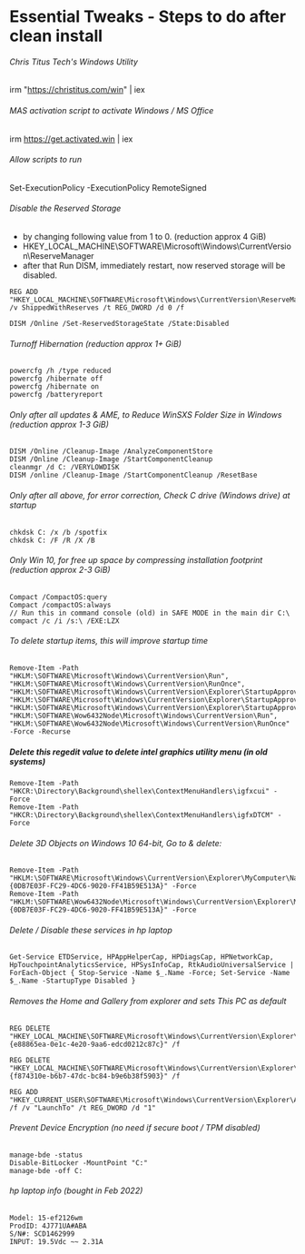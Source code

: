 # Essential Tweaks - Steps to do after clean install

###### Chris Titus Tech's Windows Utility

irm "https://christitus.com/win" | iex

###### MAS activation script to activate Windows / MS Office

irm https://get.activated.win | iex

###### Allow scripts to run

Set-ExecutionPolicy -ExecutionPolicy RemoteSigned

###### Disable the Reserved Storage

- by changing following value from 1 to 0. (reduction approx 4 GiB)
- HKEY_LOCAL_MACHINE\SOFTWARE\Microsoft\Windows\CurrentVersion\ReserveManager
- after that Run DISM, immediately restart, now reserved storage will be disabled.

```
REG ADD "HKEY_LOCAL_MACHINE\SOFTWARE\Microsoft\Windows\CurrentVersion\ReserveManager" /v ShippedWithReserves /t REG_DWORD /d 0 /f

DISM /Online /Set-ReservedStorageState /State:Disabled
```

###### Turnoff Hibernation (reduction approx 1+ GiB)

```
powercfg /h /type reduced
powercfg /hibernate off
powercfg /hibernate on
powercfg /batteryreport
```

###### Only after all updates & AME, to Reduce WinSXS Folder Size in Windows (reduction approx 1-3 GiB)

```
DISM /Online /Cleanup-Image /AnalyzeComponentStore
DISM /Online /Cleanup-Image /StartComponentCleanup
cleanmgr /d C: /VERYLOWDISK
DISM /online /Cleanup-Image /StartComponentCleanup /ResetBase
```

###### Only after all above, for error correction, Check C drive (Windows drive) at startup

```
chkdsk C: /x /b /spotfix
chkdsk C: /F /R /X /B
```

###### Only Win 10, for free up space by compressing installation footprint (reduction approx 2-3 GiB)

```
Compact /CompactOS:query
Compact /compactOS:always
// Run this in command console (old) in SAFE MODE in the main dir C:\
compact /c /i /s:\ /EXE:LZX
```

###### To delete startup items, this will improve startup time

```
Remove-Item -Path "HKLM:\SOFTWARE\Microsoft\Windows\CurrentVersion\Run", "HKLM:\SOFTWARE\Microsoft\Windows\CurrentVersion\RunOnce", "HKLM:\SOFTWARE\Microsoft\Windows\CurrentVersion\Explorer\StartupApproved\Run", "HKLM:\SOFTWARE\Microsoft\Windows\CurrentVersion\Explorer\StartupApproved\Run32", "HKLM:\SOFTWARE\Microsoft\Windows\CurrentVersion\Explorer\StartupApproved\StartupFolder", "HKLM:\SOFTWARE\Wow6432Node\Microsoft\Windows\CurrentVersion\Run", "HKLM:\SOFTWARE\Wow6432Node\Microsoft\Windows\CurrentVersion\RunOnce" -Force -Recurse
```

##### Delete this regedit value to delete intel graphics utility menu (in old systems)

```
Remove-Item -Path "HKCR:\Directory\Background\shellex\ContextMenuHandlers\igfxcui" -Force
Remove-Item -Path "HKCR:\Directory\Background\shellex\ContextMenuHandlers\igfxDTCM" -Force
```

###### Delete 3D Objects on Windows 10 64-bit, Go to & delete:

```
Remove-Item -Path "HKLM:\SOFTWARE\Microsoft\Windows\CurrentVersion\Explorer\MyComputer\NameSpace\{0DB7E03F-FC29-4DC6-9020-FF41B59E513A}" -Force
Remove-Item -Path "HKLM:\SOFTWARE\Wow6432Node\Microsoft\Windows\CurrentVersion\Explorer\MyComputer\NameSpace\{0DB7E03F-FC29-4DC6-9020-FF41B59E513A}" -Force
```

###### Delete / Disable these services in hp laptop

```
Get-Service ETDService, HPAppHelperCap, HPDiagsCap, HPNetworkCap, HpTouchpointAnalyticsService, HPSysInfoCap, RtkAudioUniversalService | ForEach-Object { Stop-Service -Name $_.Name -Force; Set-Service -Name $_.Name -StartupType Disabled }
```

###### Removes the Home and Gallery from explorer and sets This PC as default

```
REG DELETE "HKEY_LOCAL_MACHINE\SOFTWARE\Microsoft\Windows\CurrentVersion\Explorer\Desktop\NameSpace\{e88865ea-0e1c-4e20-9aa6-edcd0212c87c}" /f

REG DELETE "HKEY_LOCAL_MACHINE\SOFTWARE\Microsoft\Windows\CurrentVersion\Explorer\Desktop\NameSpace\{f874310e-b6b7-47dc-bc84-b9e6b38f5903}" /f

REG ADD "HKEY_CURRENT_USER\SOFTWARE\Microsoft\Windows\CurrentVersion\Explorer\Advanced" /f /v "LaunchTo" /t REG_DWORD /d "1"
```

###### Prevent Device Encryption (no need if secure boot / TPM disabled)

```
manage-bde -status
Disable-BitLocker -MountPoint "C:"
manage-bde -off C:
```

###### hp laptop info (bought in Feb 2022)

```
Model: 15-ef2126wm
ProdID: 4J771UA#ABA
S/N#: SCD1462999
INPUT: 19.5Vdc ~~ 2.31A
```
